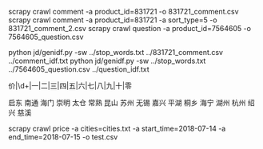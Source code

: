 scrapy crawl comment -a product_id=831721 -o 831721_comment.csv
scrapy crawl comment -a product_id=831721 -a sort_type=5 -o 831721_comment_2.csv
scrapy crawl question -a product_id=7564605 -o 7564605_question.csv

python jd/genidf.py -sw ../stop_words.txt ../831721_comment.csv ../comment_idf.txt
python jd/genidf.py -sw ../stop_words.txt ../7564605_question.csv ../question_idf.txt


价|\d+|一|二|三|四|五|六|七|八|九|十|零

启东
南通
海门
崇明
太仓
常熟
昆山
苏州
无锡
嘉兴
平湖
桐乡
海宁
湖州
杭州
绍兴
慈溪

scrapy crawl price -a cities=cities.txt -a start_time=2018-07-14 -a end_time=2018-07-15 -o test.csv
